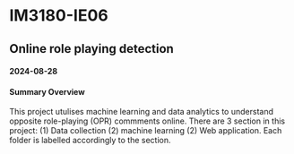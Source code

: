 # IM3180-IE06

## Online role playing detection

#### 2024-08-28

#### Summary Overview
This project utulises machine learning and data analytics to understand opposite role-playing (OPR) commments online. There are 3 section in this project: (1) Data collection (2) machine learning (2) Web application. Each folder is labelled accordingly to the section. 
